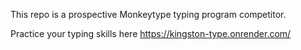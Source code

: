 This repo is a prospective Monkeytype typing program competitor.

Practice your typing skills here https://kingston-type.onrender.com/
